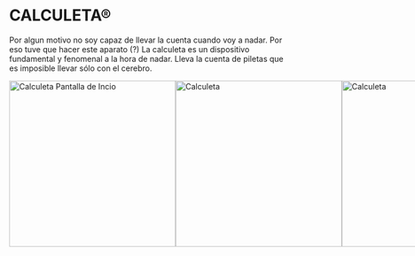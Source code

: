 # CALCULETA®
Por algun motivo no soy capaz de llevar la cuenta cuando voy a nadar. 
Por eso tuve que hacer este aparato (?)
La calculeta es un dispositivo fundamental y fenomenal a la hora de nadar. Lleva la cuenta de piletas que es imposible llevar sólo con el cerebro.

<div style="display: flex; justify-content: space-between;">
  <img src="https://calculeta.estonoesunaweb.com.ar/calculeta_inicio.png" alt="Calculeta Pantalla de Incio" height="300">
  <img src="https://calculeta.estonoesunaweb.com.ar/calculeta_contando_piletas.png" alt="Calculeta" height="300">
  <img src="https://calculeta.estonoesunaweb.com.ar/calculeta_descanso.png" alt="Calculeta" height="300">
  <img src="https://calculeta.estonoesunaweb.com.ar/calculeta_resumen.png" alt="Calculeta" height="300">
</div>
